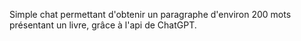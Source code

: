 Simple chat permettant d'obtenir un paragraphe d'environ 200 mots présentant un livre, grâce à l'api de ChatGPT.
